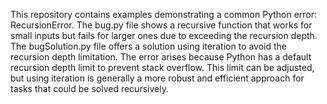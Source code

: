This repository contains examples demonstrating a common Python error: RecursionError. The bug.py file shows a recursive function that works for small inputs but fails for larger ones due to exceeding the recursion depth. The bugSolution.py file offers a solution using iteration to avoid the recursion depth limitation.  The error arises because Python has a default recursion depth limit to prevent stack overflow. This limit can be adjusted, but using iteration is generally a more robust and efficient approach for tasks that could be solved recursively.